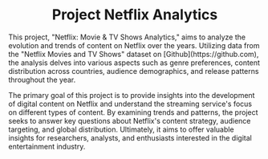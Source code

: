 <h1 align="center">Project Netflix Analytics</h1>


<p>
This project, "Netflix: Movie & TV Shows Analytics," aims to analyze the evolution and trends of content on Netflix over the years. Utilizing data from the "Netflix Movies and TV Shows" dataset on [Github](https://github.com), the analysis delves into various aspects such as genre preferences, content distribution across countries, audience demographics, and release patterns throughout the year.

The primary goal of this project is to provide insights into the development of digital content on Netflix and understand the streaming service's focus on different types of content. By examining trends and patterns, the project seeks to answer key questions about Netflix's content strategy, audience targeting, and global distribution. Ultimately, it aims to offer valuable insights for researchers, analysts, and enthusiasts interested in the digital entertainment industry.
</p>


